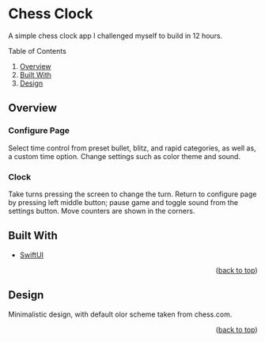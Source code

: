 # Chess Clock
A simple chess clock app I challenged myself to build in 12 hours.

<!-- TABLE OF CONTENTS -->
<div id="top"></div>
<!-- <details> -->
  <summary>Table of Contents</summary>
  <ol>
    <li><a href="#overview">Overview</a></li>
    <li><a href="#builtwith">Built With</a></li>
    <li><a href="#design">Design</a></li>
  </ol>
<!-- </details> -->

<!-- Overview -->
<div id="overview">

## Overview
### Configure Page
Select time control from preset bullet, blitz, and rapid categories, as well as, a custom time option. Change settings such as color theme and sound.

### Clock
Take turns pressing the screen to change the turn. Return to configure page by pressing left middle button; pause game and toggle sound from the settings button. Move counters are shown in the corners.

</div>

<!-- Built With -->
<div id="builtwith">

## Built With
* [SwiftUI](https://developer.apple.com/xcode/swiftui/)

</div>
<p align="right">(<a href="#top">back to top</a>)</p>

<!-- Design -->
<div id="design">

## Design
Minimalistic design, with default olor scheme taken from chess.com.

</div>
<p align="right">(<a href="#top">back to top</a>)</p>
